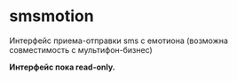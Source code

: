 # smsmotion
Интерфейс приема-отправки sms с емотиона (возможна совместимость с мультифон-бизнес)

**Интерфейс пока read-only.**
